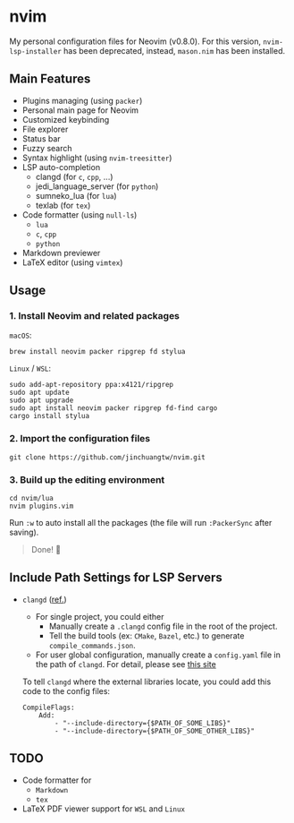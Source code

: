# nvim
My personal configuration files for Neovim (v0.8.0). For this version, `nvim-lsp-installer` has been deprecated, instead, `mason.nim` has been installed.

## Main Features
* Plugins managing (using `packer`)
* Personal main page for Neovim
* Customized keybinding
* File explorer
* Status bar
* Fuzzy search
* Syntax highlight (using `nvim-treesitter`)
* LSP auto-completion
    * clangd (for `c`, `cpp`, ...)
    * jedi_language_server (for `python`)
    * sumneko_lua (for `lua`)
    * texlab (for `tex`)
* Code formatter (using `null-ls`)
    * `lua`
    * `c`, `cpp`
    * `python`
* Markdown previewer
* LaTeX editor (using `vimtex`)

## Usage
### 1. Install Neovim and related packages
`macOS`:
```
brew install neovim packer ripgrep fd stylua
```

`Linux` / `WSL`:
```
sudo add-apt-repository ppa:x4121/ripgrep
sudo apt update
sudo apt upgrade
sudo apt install neovim packer ripgrep fd-find cargo
cargo install stylua
```
### 2. Import the configuration files
```
git clone https://github.com/jinchuangtw/nvim.git
```

### 3. Build up the editing environment
```
cd nvim/lua
nvim plugins.vim
```
Run `:w` to auto install all the packages (the file will run `:PackerSync`
after saving).
> Done! :100:

## Include Path Settings for LSP Servers
* `clangd` ([ref.](https://clangd.llvm.org/installation#project-setup))
    * For single project, you could either
        * Manually create a `.clangd` config file in the root of the project.
        * Tell the build tools (ex: `CMake`, `Bazel`, etc.) to generate
        `compile_commands.json`.
    * For user global configuration, manually create a `config.yaml` file in the
    path of `clangd`. For detail, please see [this site](https://clangd.llvm.org/config#files) 
    
    To tell `clangd` where the external libraries locate, you could add this
    code to the config files:
    ```
    CompileFlags:
        Add:
            - "--include-directory={$PATH_OF_SOME_LIBS}"
            - "--include-directory={$PATH_OF_SOME_OTHER_LIBS}"
    ```
## TODO
* Code formatter for 
    * `Markdown`
    * `tex` 
* LaTeX PDF viewer support for `WSL` and `Linux`
